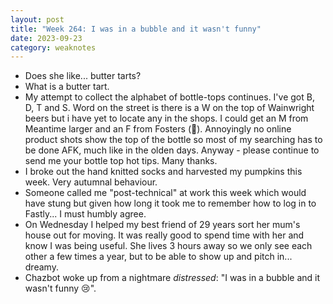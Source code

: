 ```yaml
---
layout: post
title: "Week 264: I was in a bubble and it wasn't funny"
date: 2023-09-23
category: weaknotes
---
```

* Does she like... butter tarts?
* What is a butter tart.
* My attempt to collect the alphabet of bottle-tops continues. I've got B, D, T and S. Word on the street is there is a W on the top of Wainwright beers but i have yet to locate any in the shops. I could get an M from Meantime larger and an F from Fosters (🤢). Annoyingly no online product shots show the top of the bottle so most of my searching has to be done AFK, much like in the olden days. Anyway - please continue to send me your bottle top hot tips. Many thanks.
* I broke out the hand knitted socks and harvested my pumpkins this week. Very autumnal behaviour.
* Someone called me "post-technical" at work this week which would have stung but given how long it took me to remember how to log in to Fastly... I must humbly agree.
* On Wednesday I helped my best friend of 29 years sort her mum's house out for moving. It was really good to spend time with her and know I was being useful. She lives 3 hours away so we only see each other a few times a year, but to be able to show up and pitch in... dreamy.
* Chazbot woke up from a nightmare *distressed*: "I was in a bubble and it wasn't funny 😢".

